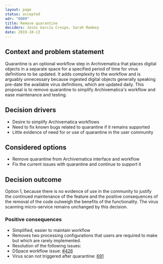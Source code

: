 ```yaml
---
layout: page
status: accepted
adr: "0009"
title: Remove quarantine
deciders: Jesús García Crespo, Sarah Romkey
date: 2019-10-13
---
```


## Context and problem statement

Quarantine is an optional workflow step in Archivematica that places digital
objects in a separate space for a specified period of time for virus definitions
to be updated. It adds complexity to the workflow and is arguably unnecessary
because ingested digital objects generally speaking pre-date the available virus
definitions, which are updated daily. This proposal is to remove quarantine
to simplify Archivematica's workflow and ease maintenance and testing.

## Decision drivers

* Desire to simplify Archivematica workflows
* Need to fix known bugs related to quarantine if it remains supported
* Little evidence of need for or use of quarantine in the user community

## Considered options

* Remove quarantine from Archivematica interface and workflow
* Fix the current issues with quarantine and continue to support it

## Decision outcome

Option 1, because there is no evidence of use in the community to justify the
continued maintenance of the feature and the positive consequences of the
removal of the code outweigh the benefits of the functionality. The virus
scanning micro-service remains unchanged by this decision.

### Positive consequences

* Simplified, easier to maintain workflow
* Removes two processing configurations that users are required to make but
  which are rarely implemented.
* Resolution of the following issues:
* DSpace workflow issue: [#426][1]
* Virus scan not triggered after quarantine: [691][2]

[1]: https://github.com/archivematica/Issues/issues/426
[2]: https://github.com/archivematica/Issues/issues/691
